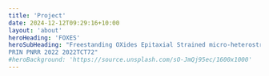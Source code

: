 ```yaml
---
title: 'Project'
date: 2024-12-12T09:29:16+10:00
layout: 'about'
heroHeading: 'FOXES'
heroSubHeading: "Freestanding OXides Epitaxial Strained micro-heterostructures -
PRIN PNRR 2022 2022TCT72"
#heroBackground: 'https://source.unsplash.com/sO-JmQj95ec/1600x1000'
---
```

